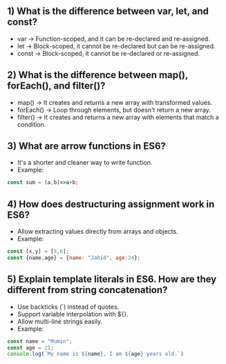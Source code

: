 ## 1) What is the difference between var, let, and const?
+ var -> Function-scoped, and it can be re-declared and re-assigned.
+ let -> Block-scoped, it cannot be re-declared but can be re-assigned.
+ const -> Block-scoped, it cannot be re-declared or re-assigned.

## 2) What is the difference between map(), forEach(), and filter()?
- map() -> It creates and returns a new array with transformed values.
- forEach() -> Loop through elements, but doesn't return a new array.
- filter() -> It creates and returns a new array with elements that match a condition.

## 3) What are arrow functions in ES6?
- It's a shorter and cleaner way to write function.
- Example:

```js
const sum = (a,b)=>a+b;
```

## 4) How does destructuring assignment work in ES6?
- Allow extracting values directly from arrays and objects.
- Example:
```js
const [x,y] = [5,6];
const {name,age} = {name: "Jahid", age:24};
```



## 5) Explain template literals in ES6. How are they different from string concatenation?
- Use backticks (`) instead of quotes.
- Support variable interpolation with ${}.
- Allow multi-line strings easily.
- Example:
```js
const name = "Mumin";
const age = 21;
console.log(`My name is ${name}, I am ${age} years old.`)
```